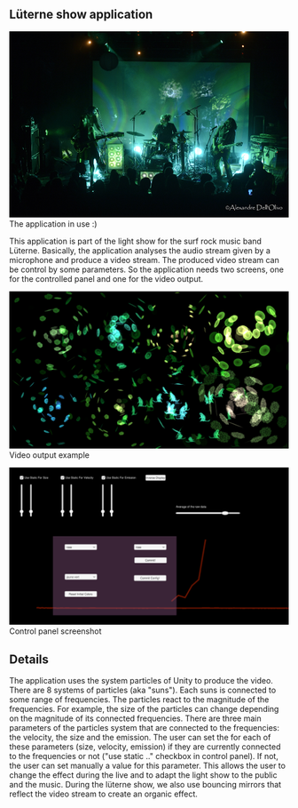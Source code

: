 ## Lüterne show application

![soundVisualizerImg](https://github.com/MaloDrougard/SoundParticlesVisualizer/blob/master/Doc/Img/luterne-vernissage-bikini.jpg)
The application in use :)

This application is part of the light show for the surf rock music band Lüterne.
Basically, the application analyses the audio stream given by a microphone and produce a video stream.
The produced video stream can be control by some parameters.
So the application needs two screens, one for the controlled panel and one for the video output.


![soundVisualizerImg](https://github.com/MaloDrougard/SoundParticlesVisualizer/blob/master/Doc/Img/soundVisulatizer-videoOutput.png)
Video output example

![soundVisualizerImg](https://github.com/MaloDrougard/SoundParticlesVisualizer/blob/master/Doc/Img/soundVisualizer-controls.png)
Control panel screenshot

## Details

The application uses the system particles of Unity to produce the video.
There are 8 systems of particles (aka "suns").
Each suns is connected to some range of frequencies.
The particles react to the magnitude of the frequencies.
For example, the size of the particles can change depending on the magnitude of its connected frequencies.
There are three main parameters of the particles system that are connected to the frequencies:
the velocity, the size and the emission.
The user can set the for each of these parameters (size, velocity, emission) if they
are currently connected to the frequencies or not ("use static .." checkbox in control panel).
If not, the user can set manually a value for this parameter. This allows
the user to change the effect during the live and to adapt the light show to the public and the music.
During the lüterne show, we also use bouncing mirrors that reflect the video stream to create an organic effect.
